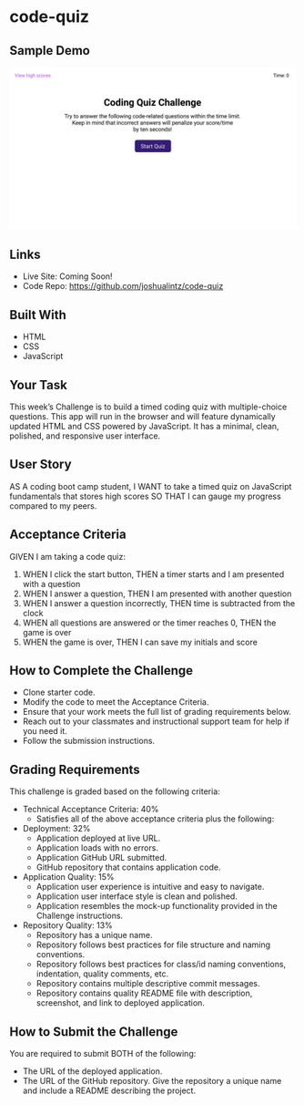 # code-quiz

## Sample Demo
<a href="https://joshualintz.github.io/code-quiz/"><img width="728" src="./assets/04-web-apis-homework-demo.gif" alt="Demo"></a>

## Links
* Live Site: Coming Soon!
* Code Repo: https://github.com/joshualintz/code-quiz

## Built With
* HTML
* CSS
* JavaScript

## Your Task

This week’s Challenge is to build a timed coding quiz with multiple-choice questions. This app will run in the browser and will feature dynamically updated HTML and CSS powered by JavaScript. It has a minimal, clean, polished, and responsive user interface.

## User Story

AS A coding boot camp student, I WANT to take a timed quiz on JavaScript fundamentals that stores high scores SO THAT I can gauge my progress compared to my peers.

## Acceptance Criteria

GIVEN I am taking a code quiz: 

1. WHEN I click the start button, THEN a timer starts and I am presented with a question
2. WHEN I answer a question, THEN I am presented with another question
3. WHEN I answer a question incorrectly, THEN time is subtracted from the clock
4. WHEN all questions are answered or the timer reaches 0, THEN the game is over
5. WHEN the game is over, THEN I can save my initials and score

## How to Complete the Challenge

* Clone starter code.
* Modify the code to meet the Acceptance Criteria.
* Ensure that your work meets the full list of grading requirements below.
* Reach out to your classmates and instructional support team for help if you need it.
* Follow the submission instructions.

## Grading Requirements

This challenge is graded based on the following criteria:

* Technical Acceptance Criteria: 40%
    * Satisfies all of the above acceptance criteria plus the following:
* Deployment: 32%
    * Application deployed at live URL.
    * Application loads with no errors.
    * Application GitHub URL submitted.
    * GitHub repository that contains application code.
* Application Quality: 15%
    * Application user experience is intuitive and easy to navigate.
    * Application user interface style is clean and polished.
    * Application resembles the mock-up functionality provided in the Challenge instructions.
* Repository Quality: 13%
    * Repository has a unique name.
    * Repository follows best practices for file structure and naming conventions.
    * Repository follows best practices for class/id naming conventions, indentation, quality comments, etc.
    * Repository contains multiple descriptive commit messages.
    * Repository contains quality README file with description, screenshot, and link to deployed application.

## How to Submit the Challenge

You are required to submit BOTH of the following:
* The URL of the deployed application.
* The URL of the GitHub repository. Give the repository a unique name and include a README describing the project.